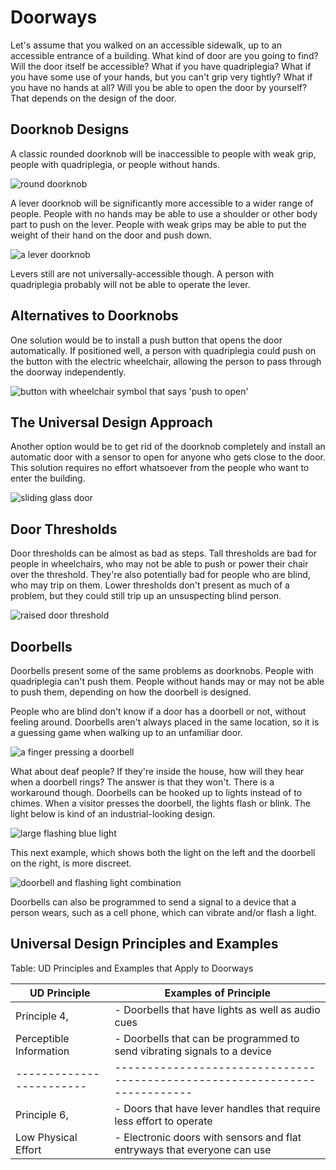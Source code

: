 # Doorways

Let's assume that you walked on an accessible sidewalk, up to an accessible entrance of a building. What kind of door are you going to find? Will the door itself be accessible? What if you have quadriplegia? What if you have some use of your hands, but you can't grip very tightly? What if you have no hands at all? Will you be able to open the door by yourself? That depends on the design of the door.

## Doorknob Designs

A classic rounded doorknob will be inaccessible to people with weak grip, people with quadriplegia, or people without hands.

![round doorknob](doorknob.jpg)

A lever doorknob will be significantly more accessible to a wider range of people. People with no hands may be able to use a shoulder or other body part to push on the lever. People with weak grips may be able to put the weight of their hand on the door and push down.

![a lever doorknob](doorknob-lever.jpg)

Levers still are not universally-accessible though. A person with quadriplegia probably will not be able to operate the lever.

## Alternatives to Doorknobs

One solution would be to install a push button that opens the door automatically. If positioned well, a person with quadriplegia could push on the button with the electric wheelchair, allowing the person to pass through the doorway independently.

![button with wheelchair symbol that says 'push to open'](wheelchair-door-button-400.jpg)

## The Universal Design Approach

Another option would be to get rid of the doorknob completely and install an automatic door with a sensor to open for anyone who gets close to the door. This solution requires no effort whatsoever from the people who want to enter the building.

![sliding glass door](sliding-door-500.jpg)

## Door Thresholds

Door thresholds can be almost as bad as steps. Tall thresholds are bad for people in wheelchairs, who may not be able to push or power their chair over the threshold. They're also potentially bad for people who are blind, who may trip on them. Lower thresholds don't present as much of a problem, but they could still trip up an unsuspecting blind person.

![raised door threshold](door-threshold-600.jpg)

## Doorbells

Doorbells present some of the same problems as doorknobs. People with quadriplegia can't push them. People without hands may or may not be able to push them, depending on how the doorbell is designed.

People who are blind don't know if a door has a doorbell or not, without feeling around. Doorbells aren't always placed in the same location, so it is a guessing game when walking up to an unfamiliar door.

![a finger pressing a doorbell](doorbell.jpg)

What about deaf people? If they're inside the house, how will they hear when a doorbell rings? The answer is that they won't. There is a workaround though. Doorbells can be hooked up to lights instead of to chimes. When a visitor presses the doorbell, the lights flash or blink. The light below is kind of an industrial-looking design.

![large flashing blue light](doorbell-deaf-500.jpg)

This next example, which shows both the light on the left and the doorbell on the right, is more discreet.

![doorbell and flashing light combination](doorbell-deaf2.jpg)

Doorbells can also be programmed to send a signal to a device that a person wears, such as a cell phone, which can vibrate and/or flash a light.

## Universal Design Principles and Examples

Table: UD Principles and Examples that Apply to Doorways

UD Principle            | Examples of Principle
------------------------|--------------------------------------------------------------------------
Principle 4,            | - Doorbells that have lights as well as audio cues
Perceptible Information	| - Doorbells that can be programmed to send vibrating signals to a device
------------------------|--------------------------------------------------------------------------
Principle 6,            | - Doors that have lever handles that require less effort to operate
Low Physical Effort     | - Electronic doors with sensors and flat entryways that everyone can use


